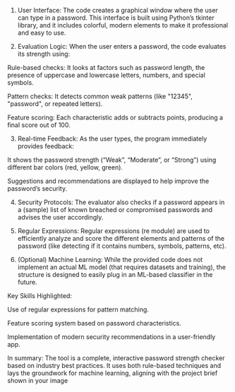 1. User Interface:
The code creates a graphical window where the user can type in a password. This interface is built using Python’s tkinter library, and it includes colorful, modern elements to make it professional and easy to use.

2. Evaluation Logic:
When the user enters a password, the code evaluates its strength using:

Rule-based checks:
It looks at factors such as password length, the presence of uppercase and lowercase letters, numbers, and special symbols.

Pattern checks:
It detects common weak patterns (like "12345", "password", or repeated letters).

Feature scoring:
Each characteristic adds or subtracts points, producing a final score out of 100.

3. Real-time Feedback:
As the user types, the program immediately provides feedback:

It shows the password strength (“Weak”, “Moderate”, or “Strong”) using different bar colors (red, yellow, green).

Suggestions and recommendations are displayed to help improve the password’s security.

4. Security Protocols:
The evaluator also checks if a password appears in a (sample) list of known breached or compromised passwords and advises the user accordingly.

5. Regular Expressions:
Regular expressions (re module) are used to efficiently analyze and score the different elements and patterns of the password (like detecting if it contains numbers, symbols, patterns, etc).

6. (Optional) Machine Learning:
While the provided code does not implement an actual ML model (that requires datasets and training), the structure is designed to easily plug in an ML-based classifier in the future.

Key Skills Highlighted:

Use of regular expressions for pattern matching.

Feature scoring system based on password characteristics.

Implementation of modern security recommendations in a user-friendly app.

In summary:
The tool is a complete, interactive password strength checker based on industry best practices. It uses both rule-based techniques and lays the groundwork for machine learning, aligning with the project brief shown in your image

